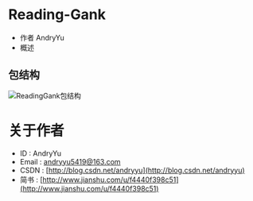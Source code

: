 # Reading-Gank
* 作者 AndryYu
* 概述



## 包结构


![ReadingGank包结构](http://upload-images.jianshu.io/upload_images/5361549-df4e538be509fcb0.png?imageMogr2/auto-orient/strip%7CimageView2/2/w/420)


# 关于作者
* ID : AndryYu
* Email : andryyu5419@163.com 
* CSDN : [http://blog.csdn.net/andryyu](http://blog.csdn.net/andryyu)
* 简书 : [http://www.jianshu.com/u/f4440f398c51](http://www.jianshu.com/u/f4440f398c51)
